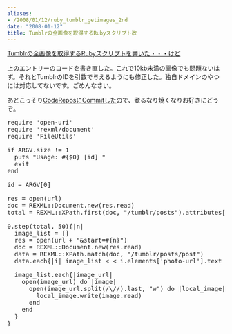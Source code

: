 ```yaml
---
aliases:
- /2008/01/12/ruby_tumblr_getimages_2nd
date: "2008-01-12"
title: Tumblrの全画像を取得するRubyスクリプト改
---
```

<a href="http://uk-studio.net/2008/01/11/ruby_tumblr_getimages/">Tumblrの全画像を取得するRubyスクリプトを書いた・・・けど</a>

上のエントリーのコードを書き直した。これで10kb未満の画像でも問題ないはず。それとTumblrのIDを引数で与えるようにも修正した。独自ドメインのやつには対応してないです。ごめんなさい。

あとこっそり<a href="http://coderepos.org/share/browser/lang/ruby/misc/tumblr_getimages.rb">CodeReposにCommitした</a>ので、煮るなり焼くなりお好きにどうぞ。

<pre lang="ruby">
require 'open-uri'
require 'rexml/document'
require 'FileUtils'

if ARGV.size != 1
  puts "Usage: #{$0} [id] "
  exit
end

id = ARGV[0]

res = open(url)
doc = REXML::Document.new(res.read)
total = REXML::XPath.first(doc, "/tumblr/posts").attributes['total'].to_i

0.step(total, 50){|n|
  image_list = []
  res = open(url + "&start=#{n}")
  doc = REXML::Document.new(res.read)
  data = REXML::XPath.match(doc, "/tumblr/posts/post")
  data.each{|i| image_list < < i.elements['photo-url'].text }

  image_list.each{|image_url|
    open(image_url) do |image|
      open(image_url.split(/\//).last, "w") do |local_image|
        local_image.write(image.read)
      end
    end
  }
}
</pre></pre>